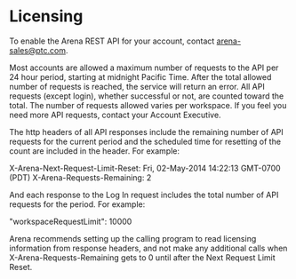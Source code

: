 # Licensing
To enable the Arena REST API for your account, contact arena-sales@ptc.com.

Most accounts are allowed a maximum number of requests to the API per 24 hour period, starting at midnight Pacific Time. After the total allowed number of requests is reached, the service will return an error.  All API requests \(except login\), whether successful or not, are counted toward the total. The number of requests allowed varies per workspace. If you feel you need more API requests, contact your Account Executive. 

The http headers of all API responses include the remaining number of API requests for the current period and the scheduled time for resetting of the count are included in the header. For example:

X-Arena-Next-Request-Limit-Reset: Fri, 02-May-2014 14:22:13 GMT-0700 \(PDT\) X-Arena-Requests-Remaining: 2

And each response to the Log In request includes the total number of API requests for the period. For example:

"workspaceRequestLimit": 10000

Arena recommends setting up the calling program to read licensing information from response headers, and not make any additional calls when X-Arena-Requests-Remaining gets to 0 until after the Next Request Limit Reset.

